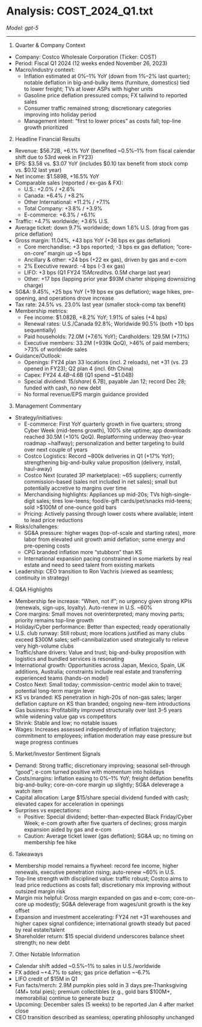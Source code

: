 # Analysis: COST_2024_Q1.txt

*Model: gpt-5*

---

1) Quarter & Company Context
- Company: Costco Wholesale Corporation (Ticker: COST)
- Period: Fiscal Q1 2024 (12 weeks ended November 26, 2023)
- Macro/industry context:
  - Inflation estimated at 0%–1% YoY (down from 1%–2% last quarter); notable deflation in big-and-bulky items (furniture, domestics) tied to lower freight; TVs at lower ASPs with higher units
  - Gasoline price deflation pressured comps; FX tailwind to reported sales
  - Consumer traffic remained strong; discretionary categories improving into holiday period
  - Management intent: “first to lower prices” as costs fall; top-line growth prioritized

2) Headline Financial Results
- Revenue: $56.72B, +6.1% YoY (benefited ~0.5%–1% from fiscal calendar shift due to 53rd week in FY23)
- EPS: $3.58 vs. $3.07 YoY (includes $0.10 tax benefit from stock comp vs. $0.12 last year)
- Net income: $1.589B, +16.5% YoY
- Comparable sales (reported / ex-gas & FX):
  - U.S.: +2.0% / +2.6%
  - Canada: +6.4% / +8.2%
  - Other International: +11.2% / +7.1%
  - Total Company: +3.8% / +3.9%
  - E-commerce: +6.3% / +6.1%
- Traffic: +4.7% worldwide; +3.6% U.S.
- Average ticket: down 9.7% worldwide; down 1.6% U.S. (drag from gas price deflation)
- Gross margin: 11.04%, +43 bps YoY (+36 bps ex gas deflation)
  - Core merchandise: +3 bps reported; -3 bps ex gas deflation; “core-on-core” margin up ~5 bps
  - Ancillary & other: +24 bps (+22 ex gas), driven by gas and e-com
  - 2% Executive reward: -4 bps (-3 ex gas)
  - LIFO: +3 bps (Q1 FY24 $15M credit vs. ~$0.5M charge last year)
  - Other: +17 bps (lapping prior year $93M charter shipping downsizing charge)
- SG&A: 9.45%, +25 bps YoY (+19 bps ex gas deflation); wage hikes, pre-opening, and operations drove increase
- Tax rate: 24.5% vs. 23.0% last year (smaller stock-comp tax benefit)
- Membership metrics:
  - Fee income: $1.082B, +8.2% YoY; 1.91% of sales (+4 bps)
  - Renewal rates: U.S./Canada 92.8%; Worldwide 90.5% (both +10 bps sequentially)
  - Paid households: 72.0M (+7.6% YoY); Cardholders: 129.5M (+7.1%)
  - Executive members: 33.2M (+939k QoQ), >46% of paid members; >73% of worldwide sales
- Guidance/Outlook:
  - Openings: FY24 plan 33 locations (incl. 2 reloads), net +31 (vs. 23 opened in FY23); Q2 plan 4 (incl. 6th China)
  - Capex: FY24 $4.4B–$4.6B (Q1 spend ~$1.04B)
  - Special dividend: $15/share (~$6.7B), payable Jan 12; record Dec 28; funded with cash, no new debt
  - No formal revenue/EPS margin guidance provided

3) Management Commentary
- Strategy/initiatives:
  - E-commerce: First YoY quarterly growth in five quarters; strong Cyber Week (mid-teens growth), 100% site uptime; app downloads reached 30.5M (+10% QoQ). Replatforming underway (two-year roadmap ~halfway); personalization and better targeting to build over next couple of years
  - Costco Logistics: Record ~800k deliveries in Q1 (+17% YoY); strengthening big-and-bulky value proposition (delivery, install, haul-away)
  - Costco Next (curated 3P marketplace): ~65 suppliers; currently commission-based (sales not included in net sales); small but potentially accretive to margins over time
  - Merchandising highlights: Appliances up mid-20s; TVs high-single-digit sales; tires low-teens; food/e-gift cards/pet/snacks mid-teens; sold >$100M of one-ounce gold bars
  - Pricing: Actively passing through lower costs where available; intent to lead price reductions
- Risks/challenges:
  - SG&A pressure: higher wages (top-of-scale and starting rates), more labor from elevated unit growth amid deflation; some energy and pre-opening costs
  - CPG branded inflation more “stubborn” than KS
  - International expansion pacing constrained in some markets by real estate and need to seed talent from existing markets
- Leadership: CEO transition to Ron Vachris (viewed as seamless; continuity in strategy)

4) Q&A Highlights
- Membership fee increase: “When, not if”; no urgency given strong KPIs (renewals, sign-ups, loyalty). Auto-renew in U.S. ~60%
- Core margins: Small moves not overinterpreted; many moving parts; priority remains top-line growth
- Holiday/Cyber performance: Better than expected; ready operationally
- U.S. club runway: Still robust; more locations justified as many clubs exceed $300M sales; self-cannibalization used strategically to relieve very high-volume clubs
- Traffic/share drivers: Value and trust; big-and-bulky proposition with logistics and bundled services is resonating
- International growth: Opportunities across Japan, Mexico, Spain, UK additions, Australia; constraints include real estate and transferring experienced teams (hands-on model)
- Costco Next: Small today; commission-centric model akin to travel; potential long-term margin lever
- KS vs branded: KS penetration in high-20s of non-gas sales; larger deflation capture on KS than branded; ongoing new-item introductions
- Gas business: Profitability improved structurally over last 3–5 years while widening value gap vs competitors
- Shrink: Stable and low; no notable issues
- Wages: Increases assessed independently of inflation trajectory; commitment to employees; inflation moderation may ease pressure but wage progress continues

5) Market/Investor Sentiment Signals
- Demand: Strong traffic; discretionary improving; seasonal sell-through “good”; e-com turned positive with momentum into holidays
- Costs/margins: Inflation easing to 0%–1% YoY; freight deflation benefits big-and-bulky; core-on-core margin up slightly; SG&A deleverage a watch item
- Capital allocation: Large $15/share special dividend funded with cash; elevated capex for acceleration in openings
- Surprises vs expectations:
  - Positive: Special dividend; better-than-expected Black Friday/Cyber Week; e-com growth after five quarters of declines; gross margin expansion aided by gas and e-com
  - Caution: Average ticket lower (gas deflation); SG&A up; no timing on membership fee hike

6) Takeaways
- Membership model remains a flywheel: record fee income, higher renewals, executive penetration rising; auto-renew ~60% in U.S.
- Top-line strength with disciplined value: traffic robust; Costco aims to lead price reductions as costs fall; discretionary mix improving without outsized margin risk
- Margin mix helpful: Gross margin expanded on gas and e-com; core-on-core up modestly; SG&A deleverage from wages/unit growth is the key offset
- Expansion and investment accelerating: FY24 net +31 warehouses and higher capex signal confidence; international growth steady but paced by real estate/talent
- Shareholder return: $15 special dividend underscores balance sheet strength; no new debt

7) Other Notable Information
- Calendar shift added ~0.5%–1% to sales in U.S./worldwide
- FX added ~+4.7% to sales; gas price deflation ~-6.7%
- LIFO credit of $15M in Q1
- Fun facts/merch: 2.9M pumpkin pies sold in 3 days pre-Thanksgiving (4M+ total pies); premium collectibles (e.g., gold bars $100M+, memorabilia) continue to generate buzz
- Upcoming: December sales (5 weeks) to be reported Jan 4 after market close
- CEO transition described as seamless; operating philosophy unchanged